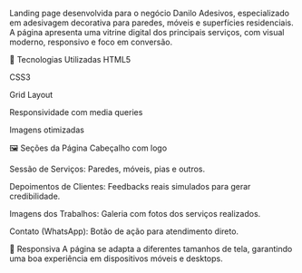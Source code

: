 Landing page desenvolvida para o negócio Danilo Adesivos, especializado em adesivagem decorativa para paredes, móveis e superfícies residenciais. A página apresenta uma vitrine digital dos principais serviços, com visual moderno, responsivo e foco em conversão.

🔧 Tecnologias Utilizadas
HTML5

CSS3

Grid Layout

Responsividade com media queries

Imagens otimizadas

🖼️ Seções da Página
Cabeçalho com logo

Sessão de Serviços: Paredes, móveis, pias e outros.

Depoimentos de Clientes: Feedbacks reais simulados para gerar credibilidade.

Imagens dos Trabalhos: Galeria com fotos dos serviços realizados.

Contato (WhatsApp): Botão de ação para atendimento direto.

📱 Responsiva
A página se adapta a diferentes tamanhos de tela, garantindo uma boa experiência em dispositivos móveis e desktops.

